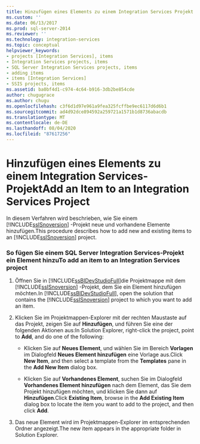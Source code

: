 ```yaml
---
title: Hinzufügen eines Elements zu einem Integration Services Projekt | Microsoft-Dokumentation
ms.custom: ''
ms.date: 06/13/2017
ms.prod: sql-server-2014
ms.reviewer: ''
ms.technology: integration-services
ms.topic: conceptual
helpviewer_keywords:
- projects [Integration Services], items
- Integration Services projects, items
- SQL Server Integration Services projects, items
- adding items
- items [Integration Services]
- SSIS projects, items
ms.assetid: ba0bf4d1-c974-4c64-b916-3db2be854cde
author: chugugrace
ms.author: chugu
ms.openlocfilehash: c3f6d1d97e961a9fea325fcffbe9ec6117d6d6b1
ms.sourcegitcommit: ad4d92dce894592a259721a1571b1d8736abacdb
ms.translationtype: MT
ms.contentlocale: de-DE
ms.lasthandoff: 08/04/2020
ms.locfileid: "87617256"
---
```

# <a name="add-an-item-to-an-integration-services-project"></a><span data-ttu-id="512fc-102">Hinzufügen eines Elements zu einem Integration Services-Projekt</span><span class="sxs-lookup"><span data-stu-id="512fc-102">Add an Item to an Integration Services Project</span></span>
  <span data-ttu-id="512fc-103">In diesem Verfahren wird beschrieben, wie Sie einem [!INCLUDE[ssISnoversion](../includes/ssisnoversion-md.md)] -Projekt neue und vorhandene Elemente hinzufügen.</span><span class="sxs-lookup"><span data-stu-id="512fc-103">This procedure describes how to add new and existing items to an [!INCLUDE[ssISnoversion](../includes/ssisnoversion-md.md)] project.</span></span>  
  
### <a name="to-add-an-item-to-an-integration-services-project"></a><span data-ttu-id="512fc-104">So fügen Sie einem SQL Server Integration Services-Projekt ein Element hinzu</span><span class="sxs-lookup"><span data-stu-id="512fc-104">To add an item to an Integration Services project</span></span>  
  
1.  <span data-ttu-id="512fc-105">Öffnen Sie in [!INCLUDE[ssBIDevStudioFull](../includes/ssbidevstudiofull-md.md)]die Projektmappe mit dem [!INCLUDE[ssISnoversion](../includes/ssisnoversion-md.md)] -Projekt, dem Sie ein Element hinzufügen möchten.</span><span class="sxs-lookup"><span data-stu-id="512fc-105">In [!INCLUDE[ssBIDevStudioFull](../includes/ssbidevstudiofull-md.md)], open the solution that contains the [!INCLUDE[ssISnoversion](../includes/ssisnoversion-md.md)] project to which you want to add an item.</span></span>  
  
2.  <span data-ttu-id="512fc-106">Klicken Sie im Projektmappen-Explorer mit der rechten Maustaste auf das Projekt, zeigen Sie auf **Hinzufügen**, und führen Sie eine der folgenden Aktionen aus:</span><span class="sxs-lookup"><span data-stu-id="512fc-106">In Solution Explorer, right-click the project, point to **Add**, and do one of the following:</span></span>  
  
    -   <span data-ttu-id="512fc-107">Klicken Sie auf **Neues Element**, und wählen Sie im Bereich **Vorlagen** im Dialogfeld **Neues Element hinzufügen** eine Vorlage aus.</span><span class="sxs-lookup"><span data-stu-id="512fc-107">Click **New Item**, and then select a template from the **Templates** pane in the **Add New Item** dialog box.</span></span>  
  
    -   <span data-ttu-id="512fc-108">Klicken Sie auf **Vorhandenes Element**, suchen Sie im Dialogfeld **Vorhandenes Element hinzufügen** nach dem Element, das Sie dem Projekt hinzufügen möchten, und klicken Sie dann auf **Hinzufügen**.</span><span class="sxs-lookup"><span data-stu-id="512fc-108">Click **Existing Item**, browse in the **Add Existing Item** dialog box to locate the item you want to add to the project, and then click **Add**.</span></span>  
  
3.  <span data-ttu-id="512fc-109">Das neue Element wird im Projektmappen-Explorer im entsprechenden Ordner angezeigt.</span><span class="sxs-lookup"><span data-stu-id="512fc-109">The new item appears in the appropriate folder in Solution Explorer.</span></span>  
  
  

